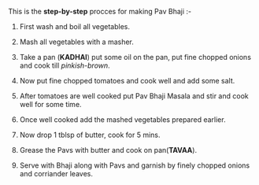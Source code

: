 This is the **step-by-step** procces for making Pav Bhaji :-

1) First wash and boil all vegetables.

2) Mash all vegetables with a masher.

3) Take a pan (**KADHAI**) put some oil on the pan, put fine chopped onions and cook till *pinkish-brown*.

4) Now put fine chopped tomatoes and cook well and add some salt.

5) After tomatoes are well cooked put Pav Bhaji Masala and stir and cook well for some time.

6) Once well cooked add the mashed vegetables prepared earlier.

7) Now drop 1 tblsp of butter, cook for 5 mins.

8) Grease the Pavs with butter and cook on pan(**TAVAA**).

9) Serve with Bhaji along with Pavs and garnish by finely chopped onions and corriander leaves.
